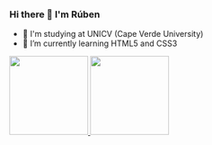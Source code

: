 ### Hi there 👋 I'm Rúben


- 🤝 I'm studying at UNICV (Cape Verde University)
- 🌱 I’m currently learning HTML5 and CSS3


<div> <a href="https://github.com/rubencidario">
  <img height="140em" src="https://github-readme-stats.vercel.app/api?username=rubencidario&show_icons=true&theme=github_dark&include_all_commits=true&count_private=true"/>
  <img height="140em" src="https://github-readme-stats.vercel.app/api/top-langs/?username=rubencidario&layout=compact&langs_count=7&theme=github_dark"/>
</div>
